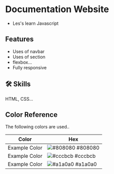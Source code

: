 # Documentation Website

- Les's learn Javascript

## Features

- Uses of navbar
- Uses of section
- flexbox...
- Fully responsive

## 🛠 Skills

HTML, CSS...

## Color Reference

The following colors are used..

| Color         | Hex                                                              |
| ------------- | ---------------------------------------------------------------- |
| Example Color | ![#808080](https://via.placeholder.com/10/808080?text=+) #808080 |
| Example Color | ![#cccbcb](https://via.placeholder.com/10/cccbcb?text=+) #cccbcb |
| Example Color | ![#a1a0a0](https://via.placeholder.com/10/a1a0a0?text=+) #a1a0a0 |
